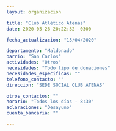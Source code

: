 ```yaml
---
layout: organizacion

title: "Club Atlético Atenas"
date: 2020-05-26 20:22:32 -0300

fecha_actualizacion: "15/04/2020"

departamento: "Maldonado"
barrio: "San Carlos"
actividades: "Otros"
necesidades: "Todo tipo de donaciones"
necesidades_especificas: ""
telefono_contacto: ""
direccion: "SEDE SOCIAL CLUB ATENAS"

otros_contactos: ""
horario: "Todos los días - 8:30"
aclaraciones: "Desayuno"
cuenta_bancaria: ""

---
```

